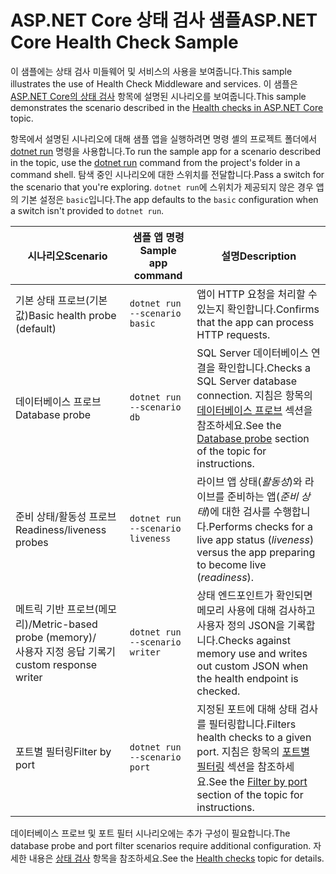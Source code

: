 # <a name="aspnet-core-health-check-sample"></a><span data-ttu-id="d6076-101">ASP.NET Core 상태 검사 샘플</span><span class="sxs-lookup"><span data-stu-id="d6076-101">ASP.NET Core Health Check Sample</span></span>

<span data-ttu-id="d6076-102">이 샘플에는 상태 검사 미들웨어 및 서비스의 사용을 보여줍니다.</span><span class="sxs-lookup"><span data-stu-id="d6076-102">This sample illustrates the use of Health Check Middleware and services.</span></span> <span data-ttu-id="d6076-103">이 샘플은 [ASP.NET Core의 상태 검사](https://docs.microsoft.com/aspnet/core/host-and-deploy/health-checks) 항목에 설명된 시나리오를 보여줍니다.</span><span class="sxs-lookup"><span data-stu-id="d6076-103">This sample demonstrates the scenario described in the [Health checks in ASP.NET Core](https://docs.microsoft.com/aspnet/core/host-and-deploy/health-checks) topic.</span></span>

<span data-ttu-id="d6076-104">항목에서 설명된 시나리오에 대해 샘플 앱을 실행하려면 명령 셸의 프로젝트 폴더에서 [dotnet run](https://docs.microsoft.com/dotnet/core/tools/dotnet-run) 명령을 사용합니다.</span><span class="sxs-lookup"><span data-stu-id="d6076-104">To run the sample app for a scenario described in the topic, use the [dotnet run](https://docs.microsoft.com/dotnet/core/tools/dotnet-run) command from the project's folder in a command shell.</span></span> <span data-ttu-id="d6076-105">탐색 중인 시나리오에 대한 스위치를 전달합니다.</span><span class="sxs-lookup"><span data-stu-id="d6076-105">Pass a switch for the scenario that you're exploring.</span></span> <span data-ttu-id="d6076-106">`dotnet run`에 스위치가 제공되지 않은 경우 앱의 기본 설정은 `basic`입니다.</span><span class="sxs-lookup"><span data-stu-id="d6076-106">The app defaults to the `basic` configuration when a switch isn't provided to `dotnet run`.</span></span>

| <span data-ttu-id="d6076-107">시나리오</span><span class="sxs-lookup"><span data-stu-id="d6076-107">Scenario</span></span>                                               | <span data-ttu-id="d6076-108">샘플 앱 명령</span><span class="sxs-lookup"><span data-stu-id="d6076-108">Sample app command</span></span>               | <span data-ttu-id="d6076-109">설명</span><span class="sxs-lookup"><span data-stu-id="d6076-109">Description</span></span> |
| ------------------------------------------------------ | -------------------------------- | ----------- |
| <span data-ttu-id="d6076-110">기본 상태 프로브(기본값)</span><span class="sxs-lookup"><span data-stu-id="d6076-110">Basic health probe (default)</span></span>                           | `dotnet run --scenario basic`    | <span data-ttu-id="d6076-111">앱이 HTTP 요청을 처리할 수 있는지 확인합니다.</span><span class="sxs-lookup"><span data-stu-id="d6076-111">Confirms that the app can process HTTP requests.</span></span> |
| <span data-ttu-id="d6076-112">데이터베이스 프로브</span><span class="sxs-lookup"><span data-stu-id="d6076-112">Database probe</span></span>                                         | `dotnet run --scenario db`       | <span data-ttu-id="d6076-113">SQL Server 데이터베이스 연결을 확인합니다.</span><span class="sxs-lookup"><span data-stu-id="d6076-113">Checks a SQL Server database connection.</span></span> <span data-ttu-id="d6076-114">지침은 항목의 [데이터베이스 프로브](https://docs.microsoft.com/aspnet/core/host-and-deploy/health-checks#database-probe) 섹션을 참조하세요.</span><span class="sxs-lookup"><span data-stu-id="d6076-114">See the [Database probe](https://docs.microsoft.com/aspnet/core/host-and-deploy/health-checks#database-probe) section of the topic for instructions.</span></span> |
| <span data-ttu-id="d6076-115">준비 상태/활동성 프로브</span><span class="sxs-lookup"><span data-stu-id="d6076-115">Readiness/liveness probes</span></span>                              | `dotnet run --scenario liveness` | <span data-ttu-id="d6076-116">라이브 앱 상태(*활동성*)와 라이브를 준비하는 앱(*준비 상태*)에 대한 검사를 수행합니다.</span><span class="sxs-lookup"><span data-stu-id="d6076-116">Performs checks for a live app status (*liveness*) versus the app preparing to become live (*readiness*).</span></span> |
| <span data-ttu-id="d6076-117">메트릭 기반 프로브(메모리)/</span><span class="sxs-lookup"><span data-stu-id="d6076-117">Metric-based probe (memory)/</span></span><br><span data-ttu-id="d6076-118">사용자 지정 응답 기록기</span><span class="sxs-lookup"><span data-stu-id="d6076-118">custom response writer</span></span> | `dotnet run --scenario writer`   | <span data-ttu-id="d6076-119">상태 엔드포인트가 확인되면 메모리 사용에 대해 검사하고 사용자 정의 JSON을 기록합니다.</span><span class="sxs-lookup"><span data-stu-id="d6076-119">Checks against memory use and writes out custom JSON when the health endpoint is checked.</span></span> |
| <span data-ttu-id="d6076-120">포트별 필터링</span><span class="sxs-lookup"><span data-stu-id="d6076-120">Filter by port</span></span>                                         | `dotnet run --scenario port`     | <span data-ttu-id="d6076-121">지정된 포트에 대해 상태 검사를 필터링합니다.</span><span class="sxs-lookup"><span data-stu-id="d6076-121">Filters health checks to a given port.</span></span> <span data-ttu-id="d6076-122">지침은 항목의 [포트별 필터링](https://docs.microsoft.com/aspnet/core/host-and-deploy/health-checks#filter-by-port) 섹션을 참조하세요.</span><span class="sxs-lookup"><span data-stu-id="d6076-122">See the [Filter by port](https://docs.microsoft.com/aspnet/core/host-and-deploy/health-checks#filter-by-port) section of the topic for instructions.</span></span> |

<span data-ttu-id="d6076-123">데이터베이스 프로브 및 포트 필터 시나리오에는 추가 구성이 필요합니다.</span><span class="sxs-lookup"><span data-stu-id="d6076-123">The database probe and port filter scenarios require additional configuration.</span></span> <span data-ttu-id="d6076-124">자세한 내용은 [상태 검사](https://docs.microsoft.com/aspnet/core/host-and-deploy/health-checks) 항목을 참조하세요.</span><span class="sxs-lookup"><span data-stu-id="d6076-124">See the [Health checks](https://docs.microsoft.com/aspnet/core/host-and-deploy/health-checks) topic for details.</span></span>
